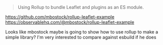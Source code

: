 > Using Rollup to bundle Leaflet and plugins as an ES module.

https://github.com/mbostock/rollup-leaflet-example
https://observablehq.com/@mbostock/rollup-leaflet-example

Looks like mbostock maybe is going to show how to use rollup to make a simple library? I'm very interested to compare against esbuild if he does
